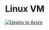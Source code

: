 # Linux VM

[![Deploy to Azure](http://azuredeploy.net/deploybutton.png)](https://azuredeploy.net/)
